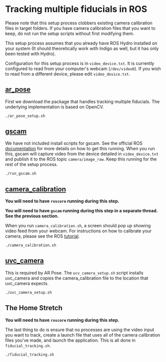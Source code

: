 # Tracking multiple fiducials in ROS

Please note that this setup process clobbers existing camera calibration files in target folders. If you have camera calibration files that you want to keep, do not run the setup scripts without first modifying them.

This setup process assumes that you already have ROS Hydro installed on your system (It should theoretically work with Indigo as well, but it has only been tested with Hydro).

Configuration for this setup process is in ```video_device.txt```. It is currently configured to read from your computer's webcam (```/dev/video0```). If you wish to read from a different device, please edit ```video_device.txt```.

## [ar_pose](http://wiki.ros.org/ar_pose)

First we download the package that handles tracking multiple fiducials. The underlying implementation is based on OpenCV.
```bash
./ar_pose_setup.sh
```

## [gscam](http://wiki.ros.org/gscam)
We have not included install scripts for gscam. See the official ROS [documentation](http://wiki.ros.org/gscam) for more details on how to get this running. When you run this, gscam will capture video from the device detailed in ```video_device.txt``` and publish it to the ROS topic ```camera/image_raw```. Keep this running for the rest of the setup process.
```bash
./run_gscam.sh
```

## [camera_calibration](http://wiki.ros.org/camera_calibration) 

**You will need to have ```roscore``` running during this step.**

**You will need to have ```gscam``` running during this step in a separate thread. See the previous section.**

When you run ```camera_calibration.sh```, a screen should pop up showing video feed from your webcam. For instructions on how to calibrate your camera, please see the ROS [tutorial](http://wiki.ros.org/camera_calibration/Tutorials/MonocularCalibration).
```bash
./camera_calibration.sh
```

## [uvc_camera](http://wiki.ros.org/uvc_camera)
This is required by AR Pose. The ```ucv_camera_setup.sh``` script installs uvc_camera and copies the camera_calibration file to the location that uvc_camera expects.
```bash
./uvc_camera_setup.sh
```

## The Home Stretch

**You will need to have ```roscore``` running during this step.**

The last thing to do is ensure that no processes are using the video input you want to track, create a launch file that uses all of the camera calibration files you've made, and launch the application. This is all done in ```fiducial_tracking.sh```.
```bash
./fiducial_tracking.sh
```
